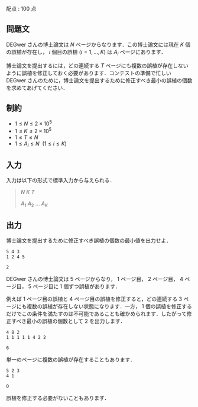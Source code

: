 配点 : $100$ 点

## 問題文

DEGwer さんの博士論文は $N$ ページからなります．この博士論文には現在 $K$ 個の誤植が存在し， $i$ 個目の誤植 $(i = 1, \ldots, K)$ は $A_i$ ページにあります．

博士論文を提出するには，どの連続する $T$ ページにも複数の誤植が存在しないように誤植を修正しておく必要があります．コンテストの準備で忙しい DEGwer さんのために，博士論文を提出するために修正すべき最小の誤植の個数を求めてあげてください．

## 制約

- $1 \leq N \leq 2 \times 10^5$
- $1 \leq K \leq 2 \times 10^5$
- $1 \leq T \leq N$
- $1 \leq A_i \leq N \ \ (1 \leq i \leq K)$

## 入力

入力は以下の形式で標準入力から与えられる．

> $N \ K \ T$ 
> 
> $A_1 \ A_2 \ \dots \ A_K$

## 出力

博士論文を提出するために修正すべき誤植の個数の最小値を出力せよ．

```input1
5 4 3
1 2 4 5
```

```output1
2
```

DEGwer さんの博士論文は $5$ ページからなり， $1$ ページ目， $2$ ページ目， $4$ ページ目， $5$ ページ目に $1$ 個ずつ誤植があります．

例えば $1$ ページ目の誤植と $4$ ページ目の誤植を修正すると，どの連続する $3$ ページにも複数の誤植が存在しない状態になります．一方， $1$ 個の誤植を修正するだけでこの条件を満たすのは不可能であることも確かめられます．したがって修正すべき最小の誤植の個数として $2$ を出力します．

```input2
4 8 2
1 1 1 1 1 4 2 2
```

```output2
6
```

単一のページに複数の誤植が存在することもあります．

```input3
5 2 3
4 1
```

```output3
0
```

誤植を修正する必要がないこともあります．